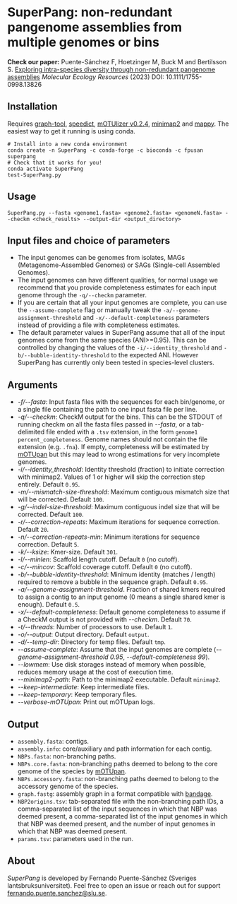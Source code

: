 # SuperPang: non-redundant pangenome assemblies from multiple genomes or bins

**Check our paper:** Puente-Sánchez F, Hoetzinger M, Buck M and Bertilsson S. [Exploring intra-species diversity through non-redundant pangenome assemblies](https://onlinelibrary.wiley.com/doi/full/10.1111/1755-0998.13826) _Molecular Ecology Resources_ (2023) DOI: 10.1111/1755-0998.13826

## Installation
Requires [graph-tool](https://graph-tool.skewed.de/), [speedict](https://github.com/Congyuwang/RocksDict), [mOTUlizer v0.2.4](https://github.com/moritzbuck/mOTUlizer), [minimap2](https://github.com/lh3/minimap2) and [mappy](https://pypi.org/project/mappy/). The easiest way to get it running is using conda.
```
# Install into a new conda environment
conda create -n SuperPang -c conda-forge -c bioconda -c fpusan superpang
# Check that it works for you!
conda activate SuperPang
test-SuperPang.py
```

## Usage
`SuperPang.py --fasta <genome1.fasta> <genome2.fasta> <genomeN.fasta> --checkm <check_results> --output-dir <output_directory>`


## Input files and choice of parameters
- The input genomes can be genomes from isolates, MAGs (Metagenome-Assembled Genomes) or SAGs (Single-cell Assembled Genomes).
- The input genomes can have different qualities, for normal usage we recommend that you provide completeness estimates for each input genome through the `-q/--checkm` parameter.
- If you are certain that all your input genomes are complete, you can use the `--assume-complete` flag or manually tweak the `-a/--genome-assignment-threshold` and `-x/--default-completeness` parameters instead of providing a file with completeness estimates.
- The default parameter values in SuperPang assume that all of the input genomes come from the same species (ANI>=0.95). This can be controlled by changing the values of the `-i/--identity_threshold` and `-b/--bubble-identity-threshold` to the expected ANI. However SuperPang has currently only been tested in species-level clusters.


## Arguments
* *-f/--fasta*: Input fasta files with the sequences for each bin/genome, or a single file containing the path to one input fasta file per line.
* *-q/--checkm*: CheckM output for the bins. This can be the STDOUT of running checkm on all the fasta files passed in *--fasta*, or a tab-delimited file ended with a `.tsv` extension, in the form `genome1 percent_completeness`. Genome names should not contain the file extension (e.g. `.fna`). If empty, completeness will be estimated by [mOTUpan](https://www.biorxiv.org/content/10.1101/2021.06.25.449606v1) but this may lead to wrong estimations for very incomplete genomes.
* *-i/--identity_threshold*: Identity threshold (fraction) to initiate correction with minimap2. Values of 1 or higher will skip the correction step entirely. Default `0.95`.
* *-m/--mismatch-size-threshold*: Maximum contiguous mismatch size that will be corrected. Default `100`.
* *-g/--indel-size-threshold*: Maximum contiguous indel size that will be corrected. Default `100`.
* *-r/--correction-repeats*: Maximum iterations for sequence correction. Default `20`.
* *-n/--correction-repeats-min*: Minimum iterations for sequence correction. Default `5`.
* *-k/--ksize*: Kmer-size. Default `301`.
* *-l/--minlen*: Scaffold length cutoff. Default `0` (no cutoff).
* *-c/--mincov*: Scaffold coverage cutoff. Default `0` (no cutoff).
* *-b/--bubble-identity-threshold*: Minimum identity (matches / length) required to remove a bubble in the sequence graph. Default `0.95`.
* *-a/--genome-assignment-threshold*. Fraction of shared kmers required to assign a contig to an input genome (0 means a single shared kmer is enough). Default `0.5`.
* *-x/--default-completeness*: Default genome completeness to assume if a CheckM output is not provided with *--checkm*. Default `70`.
* *-t/--threads*: Number of processors to use. Default `1`.
* *-o/--output*: Output directory. Default `output`.
* *-d/--temp-dir*: Directory for temp files. Default `tmp`.
* *--assume-complete*: Assume that the input genomes are complete (*--genome-assignment-threshold 0.95*, *--default-completeness 99*).
* *--lowmem*: Use disk storages instead of memory when possible, reduces memory usage at the cost of execution time.
* *--minimap2-path*: Path to the minimap2 executable. Default `minimap2`.
* *--keep-intermediate*: Keep intermediate files.
* *--keep-temporary*: Keep temporary files.
* *--verbose-mOTUpan*: Print out mOTUpan logs.

## Output
* `assembly.fasta`: contigs.
* `assembly.info`: core/auxiliary and path information for each contig.
* `NBPs.fasta`: non-branching paths.
* `NBPs.core.fasta`: non-branching paths deemed to belong to the core genome of the species by [mOTUpan](https://www.biorxiv.org/content/10.1101/2021.06.25.449606v1).
* `NBPs.accessory.fasta`: non-branching paths deemed to belong to the accessory genome of the species.
* `graph.fastg`: assembly graph in a format compatible with [bandage](https://rrwick.github.io/Bandage/).
* `NBP2origins.tsv`: tab-separated file with the non-branching path IDs, a comma-separated list of the input sequences in which that NBP was deemed present, a comma-separated list of the input genomes in which that NBP was deemed present, and the number of input genomes in which that NBP was deemed present.
* `params.tsv`: parameters used in the run.

## About
*SuperPang* is developed by Fernando Puente-Sánchez (Sveriges lantsbruksuniversitet). Feel free to open an issue or reach out for support [fernando.puente.sanchez@slu.se](mailto:fernando.puente.sanchez@slu.se).
